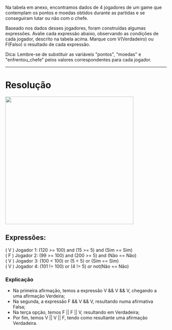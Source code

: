 Na tabela em anexo, encontramos dados de 4 jogadores de um game que contemplam os pontos e moedas obtidos durante as partidas e se conseguiram lutar ou não com o chefe.

Baseado nos dados desses jogadores, foram construídas algumas expressões. Avalie cada expressão abaixo, observando as condições de cada jogador, descrito na tabela acima.
Marque com V(Verdadeiro) ou F(Falso) o resultado de cada expressão.

Dica: Lembre-se de substituir as variáveis "pontos", "moedas" e "enfrentou_chefe" pelos valores correspondentes para cada jogador.

-------------------------------------------------------------------
# Resolução

<img src="https://github.com/alvesdanrley/FAP_Softex/assets/129902303/8ad74f74-f743-437d-bf9f-f63e18966663" width=400 />

## Expressões:
( V ) Jogador 1: (120 >= 100) and (15 >= 5) and (Sim == Sim) </br>
( F ) Jogador 2: (99 >= 100) and (200 >= 5) and (Não == Não) </br>
( V ) Jogador 3: (100 < 100) or (5 < 5) or (Sim == Sim) </br>
( V ) Jogador 4: (101 != 100) or (4 != 5) or not(Não == Não) </br>

### Explicação
- Na primeira afirmação, temos a expressão V && V && V, chegando a uma afirmação Verdeira;
- Na segunda, a expressão F && V && V, resultando numa afirmativa Falsa;
- Na terça opção, temos F || F || V, resultando em Verdadeira;
- Por fim, temos V || V || F, tendo como resultante uma afirmação Verdadeira.
